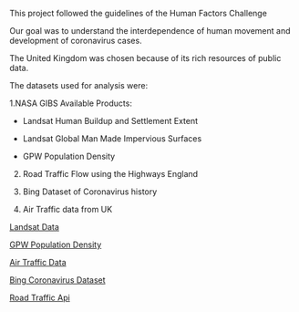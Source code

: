 This project followed the guidelines of the Human Factors Challenge

Our goal was to understand the interdependence of human movement and development of coronavirus cases.

The United Kingdom was chosen because of its rich resources of public data.  

The datasets used for analysis were:

1.NASA GIBS Available Products:

- Landsat Human Buildup and Settlement Extent

- Landsat Global Man Made Impervious Surfaces

- GPW Population Density

2. Road Traffic Flow using the Highways England

3. Bing Dataset of Coronavirus history

4. Air Traffic data from UK

[Landsat Data](https://landsat.gsfc.nasa.gov/nasa-webinar-on-mapping-global-urbanization-with-landsat-and-high-resolution-reference-data-held-nov-14/)

[GPW Population Density](https://earthdata.nasa.gov/eosdis/daacs/sedac)

[Air Traffic Data](https://www.caa.co.uk/Data-and-analysis/UK-aviation-market/Airports/Datasets/UK-Airport-data/Airport-data-2020-03/)

[Bing Coronavirus Dataset](https://www.bing.com/covid/local/unitedkingdom)

[Road Traffic Api](http://webtris.highwaysengland.co.uk/api/swagger/ui/index#!/Reports/Reports_Index)